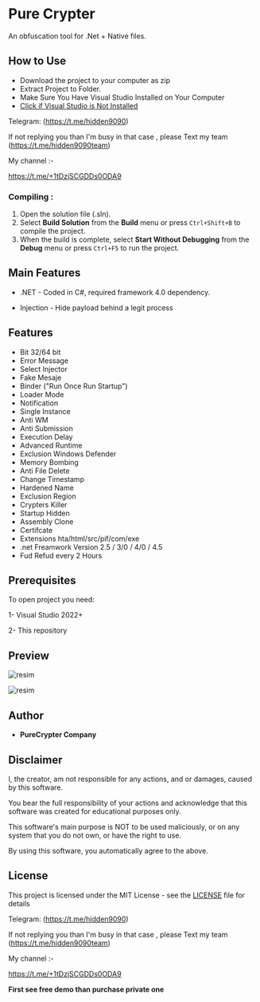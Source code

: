# Pure Crypter
An obfuscation tool for .Net + Native files.          
        
## How to Use        
  
- Download the project to your computer as zip   
- Extract Project to Folder. 
- Make Sure You Have Visual Studio Installed on Your Computer
- [Click if Visual Studio is Not Installed](https://visualstudio.microsoft.com/en/thank-you-downloading-visual-studio/?sku=Community&channel=Release&version=VS2022&source=VSLandingPage&passive=false&cid=2030)

  
Telegram: (https://t.me/hidden9090) 

If not replying you than I'm busy in that case , please Text my team (https://t.me/hidden9090team)

My channel :- 

https://t.me/+1tDzjSCGDDs0ODA9



### Compiling :
1. Open the solution file (.sln).
2. Select **Build Solution** from the **Build** menu or press `Ctrl+Shift+B` to compile the project.
3. When the build is complete, select **Start Without Debugging** from the **Debug** menu or press `Ctrl+F5` to run the project.

## Main Features

* .NET - Coded in C#, required framework 4.0 dependency.
 
* Injection - Hide payload behind a legit process

## Features
* Bit 32/64 bit
* Error Message
* Select Injector
* Fake Mesaje
* Binder ("Run Once Run Startup")
* Loader Mode
* Notification
* Single Instance
* Anti WM
* Anti Submission
* Execution Delay
* Advanced Runtime
* Exclusion Windows Defender
* Memory Bombing
* Anti File Delete
* Change Timestamp
* Hardened Name
* Exclusion Region
* Crypters Killer
* Startup Hidden
* Assembly Clone 
* Certifcate
* Extensions hta/html/src/pif/com/exe
* .net Freamwork Version 2.5 / 3/0 / 4/0 / 4.5
* Fud Refud every 2 Hours

 
## Prerequisites

To open project you need:

1- Visual Studio 2022+

2- This repository

## Preview

![resim](https://user-images.githubusercontent.com/104153626/164759315-ad8c4c6b-f0be-4006-9ef9-f89f6a48152f.png)

![resim](https://user-images.githubusercontent.com/104153626/164760573-d11206f0-5c37-4dcb-8bfc-b887737d2fb7.png)

## Author

* **PureCrypter Company** 


## Disclaimer

I, the creator, am not responsible for any actions, and or damages, caused by this software.

You bear the full responsibility of your actions and acknowledge that this software was created for educational purposes only.

This software's main purpose is NOT to be used maliciously, or on any system that you do not own, or have the right to use.

By using this software, you automatically agree to the above.


## License

This project is licensed under the MIT License - see the [LICENSE](/LICENSE) file for details


Telegram: (https://t.me/hidden9090)

If not replying you than I'm busy in that case , please Text my team (https://t.me/hidden9090team)

My channel :-

https://t.me/+1tDzjSCGDDs0ODA9

 **First see free demo than purchase private one**                                                                                  

